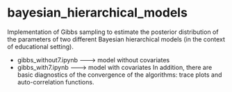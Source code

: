 # bayesian_hierarchical_models
Implementation of Gibbs sampling to estimate the posterior distribution of the parameters of two different Bayesian hierarchical models (in the context of educational setting).
- gibbs_without7.ipynb ---> model without covariates
- gibbs_with7.ipynb ---> model with covariates
In addition, there are basic diagnostics of the convergence of the algorithms: trace plots and auto-correlation functions.
